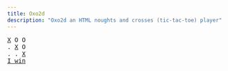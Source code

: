 ```yaml
---
title: Oxo2d 
description: "Oxo2d an HTML noughts and crosses (tic-tac-toe) player"
---
```


<pre class="oxo2d">
<u>X</u> O O
. <u>X</u> O
. . <u>X</u>
<a href="../">I win</a>
</pre>
